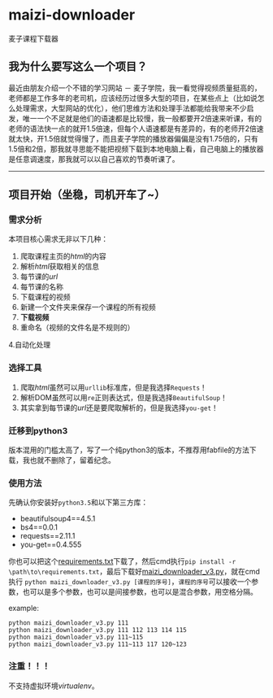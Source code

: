 # maizi-downloader
麦子课程下载器

## 我为什么要写这么一个项目？

最近由朋友介绍一个不错的学习网站 － 麦子学院，我一看觉得视频质量挺高的，老师都是工作多年的老司机，应该经历过很多大型的项目，在某些点上（比如说怎么处理需求，大型网站的优化），他们思维方法和处理手法都能给我带来不少启发，唯一一个不足就是他们的语速都是比较慢，我一般都要开2倍速来听课，有的老师的语法快一点的就开1.5倍速，但每个人语速都是有差异的，有的老师开2倍速就太快，开1.5倍就觉得慢了，而且麦子学院的播放器偏偏是没有1.75倍的，只有1.5倍和2倍，那我就寻思能不能把视频下载到本地电脑上看，自己电脑上的播放器是任意调速度，那我就可以以自己喜欢的节奏听课了。

---
## 项目开始（坐稳，司机开车了~）

### 需求分析
本项目核心需求无非以下几种：

1. 爬取课程主页的*html*的内容  
2. 解析*html*获取相关的信息  
  1. 每节课的*url*  
  2. 每节课的名称  
3. 下载课程的视频  
  1. 新建一个文件夹来保存一个课程的所有视频  
  2. **下载视频**  
  3. 重命名（视频的文件名是不规则的）  
  
4.自动化处理  

### 选择工具
1. 爬取*html*虽然可以用`urllib`标准库，但是我选择`Requests`！
2. 解析DOM虽然可以用`re`正则表达式，但是我选择`BeautifulSoup`！
3. 其实拿到每节课的*url*还是要爬取解析的，但是我选择`you-get`！

### 迁移到python3
版本混用的门槛太高了，写了一个纯python3的版本，不推荐用fabfile的方法下载，我也就不删除了，留着纪念。

### 使用方法
先确认你安装好`python3.5`和以下第三方库：
- beautifulsoup4==4.5.1
- bs4==0.0.1
- requests==2.11.1
- you-get==0.4.555

你也可以把这个[requirements.txt](https://github.com/moling3650/maizi-downloader/blob/master/requirements.txt)下载了，然后cmd执行`pip install -r \path\to\requirements.txt`，最后下载好[maizi_downloader_v3.py](https://github.com/moling3650/maizi-downloader/)，就在cmd执行 `python maizi_downloader_v3.py [课程的序号]`，`课程的序号`可以接收一个参数，也可以是多个参数，也可以是间接参数，也可以是混合参数，用空格分隔。

example:
```
python maizi_downloader_v3.py 111
python maizi_downloader_v3.py 111 112 113 114 115
python maizi_downloader_v3.py 111~115
python maizi_downloader_v3.py 111~113 117 120~123
```

### 注重！！！
不支持虚拟环境*virtualenv*。

